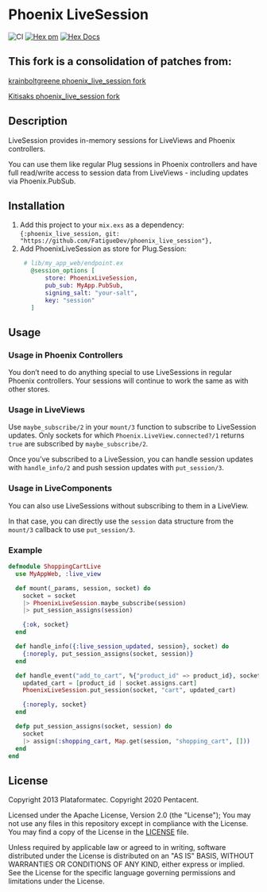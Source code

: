 # Phoenix LiveSession

![CI](https://github.com/pentacent/phoenix_live_session/workflows/CI/badge.svg)
 [![Hex pm](http://img.shields.io/hexpm/v/phoenix_live_session.svg?style=flat)](https://hex.pm/packages/phoenix_live_session)
 [![Hex Docs](https://img.shields.io/badge/hex-docs-blue.svg)](https://hexdocs.pm/phoenix_live_session)

## This fork is a consolidation of patches from:
  [krainboltgreene phoenix_live_session fork](https://github.com/krainboltgreene/phoenix_live_session)
  
  [Kitisaks phoenix_live_session fork](https://github.com/Kitisaks/phoenix_live_session)

## Description
LiveSession provides in-memory sessions for LiveViews and Phoenix controllers.

You can use them like regular Plug sessions in Phoenix controllers and have
full read/write access to session data from LiveViews - including updates
via Phoenix.PubSub.



## Installation
1. Add this project to your `mix.exs` as a dependency:
   `{:phoenix_live_session, git: "https://github.com/FatigueDev/phoenix_live_session"},`
2. Add PhoenixLiveSession as store for Plug.Session:
   ```elixir
    # lib/my_app_web/endpoint.ex
      @session_options [
          store: PhoenixLiveSession,
          pub_sub: MyApp.PubSub,
          signing_salt: "your-salt",
          key: "session"
      ]
   ```

## Usage
### Usage in Phoenix Controllers
  You don’t need to do anything special to use LiveSessions in regular
  Phoenix controllers.
  Your sessions will continue to work the same as with other stores.

### Usage in LiveViews
  Use `maybe_subscribe/2` in your `mount/3` function to subscribe to
  LiveSession updates.
  Only sockets for which `Phoenix.LiveView.connected?/1` returns `true` are
  subscribed by `maybe_subscribe/2`.

  Once you’ve subscribed to a LiveSession, you can handle session
  updates with `handle_info/2` and push session updates with `put_session/3`.

### Usage in LiveComponents
  You can also use LiveSessions without subscribing to them in a LiveView.
  
  In that case, you can directly use the `session` data structure from the
  `mount/3` callback to use `put_session/3`.

### Example
```elixir
defmodule ShoppingCartLive
  use MyAppWeb, :live_view

  def mount(_params, session, socket) do
    socket = socket
    |> PhoenixLiveSession.maybe_subscribe(session)
    |> put_session_assigns(session)

    {:ok, socket}
  end

  def handle_info({:live_session_updated, session}, socket) do
    {:noreply, put_session_assigns(socket, session)}
  end

  def handle_event("add_to_cart", %{"product_id" => product_id}, socket) do
    updated_cart = [product_id | socket.assigns.cart]
    PhoenixLiveSession.put_session(socket, "cart", updated_cart)

    {:noreply, socket}
  end

  defp put_session_assigns(socket, session) do
    socket
    |> assign(:shopping_cart, Map.get(session, "shopping_cart", []))
  end
end
```


## License
Copyright 2013 Plataformatec.
Copyright 2020 Pentacent.

Licensed under the Apache License, Version 2.0 (the "License");
You may not use any files in this repository except in compliance with
the License. You may find a copy of the License in the [LICENSE](LICENSE) file.

Unless required by applicable law or agreed to in writing, software
distributed under the License is distributed on an "AS IS" BASIS, 
WITHOUT WARRANTIES OR CONDITIONS OF ANY KIND, either express or implied.
See the License for the specific language governing permissions and
limitations under the License.
